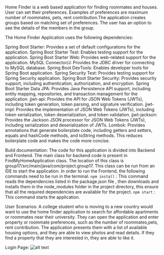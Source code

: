 Home Finder is a web based application for finding roommates and houses. User can set their preferences. Examples of preferences are maximum number of roommates, pets, rent contribution.The application creates groups based on matching set of preferences. The user has an option to see the details of the members in the group. 

The Home Finder Application  uses the following dependencies:

Spring Boot Starter: Provides a set of default configurations for the application.
Spring Boot Starter Test: Enables testing support for the  application.
Spring Boot Starter Web: Provides web-related support for the application.
MySQL Connector/J: Provides the JDBC driver for connecting to MySQL database.
Spring Boot DevTools: Enables developer tools for Spring Boot application.
Spring Security Test: Provides testing support for Spring Security application.
Spring Boot Starter Security: Provides security support, including authentication, authorization, and encryption.
Spring Boot Starter Data JPA: Provides Java Persistence API support, including entity mapping, repositories, and transaction management for the application.
jjwt-api: Provides the API for JSON Web Tokens (JWTs), including token generation, token parsing, and signature verification.
jjwt-impl: Provides the implementation of JSON Web Tokens (JWTs), including token serialization, token deserialization, and token validation.
jjwt-jackson: Provides the Jackson JSON processor for JSON Web Tokens (JWTs), including serialization and deserialization of JWTs.
Lombok: Provides annotations that generate boilerplate code, including getters and setters, equals and hashCode methods, and toString methods. This reduces boilerplate code and makes the code more concise.


Build documentation:
The code for this application is divided into Backend and Frontend.
The main class for backend code is present in FindMyHomeApplication class. The location of this class is group17/src/main/java/com/project.group17. This class can be run from an IDE to start the application.
In order to run the Frontend, the following commands need to be run in the terminal.
`npm install` : This command reads the dependencies listed in the package.json file , then downloads and installs them in the node_modules folder in the project directory, this ensure that all the required dependencies are available for the project.
`npm start`  : This command starts the application. 

User Scenarios:
A college student who is moving to a new country would want to use the home finder application to search for affordable apartments or roommates near their university. They can open the application and enter property or roommate preferences, such as the number of roommates,pets, rent contribution.
The application presents them with a list of available housing options, and they are able to view photos and read details. If they find a property that they are interested in, they are able to like it. 

Login Page:
![alt text](https://git.cs.dal.ca/courses/2023-winter/csci-5308/group17/-/blob/listingSmells/Login_Page.png)




